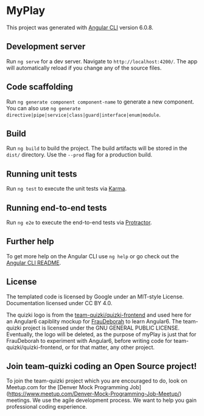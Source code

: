 # MyPlay

This project was generated with [Angular CLI](https://github.com/angular/angular-cli) version 6.0.8.


## Development server

Run `ng serve` for a dev server. Navigate to `http://localhost:4200/`. The app will automatically reload if you change any of the source files.

## Code scaffolding

Run `ng generate component component-name` to generate a new component. You can also use `ng generate directive|pipe|service|class|guard|interface|enum|module`.

## Build

Run `ng build` to build the project. The build artifacts will be stored in the `dist/` directory. Use the `--prod` flag for a production build.

## Running unit tests

Run `ng test` to execute the unit tests via [Karma](https://karma-runner.github.io).

## Running end-to-end tests

Run `ng e2e` to execute the end-to-end tests via [Protractor](http://www.protractortest.org/).

## Further help

To get more help on the Angular CLI use `ng help` or go check out the [Angular CLI README](https://github.com/angular/angular-cli/blob/master/README.md).

## License

The templated code is licensed by Google under an MIT-style License. Documentation licensed under CC BY 4.0.

The quizki logo is from the [team-quizki/quizki-frontend](https://github.com/team-quizki/quizki-frontend) and used here for an Angular6 capiblity mockup for [FrauDeborah](https://github.com/fraudeborah) to learn Angular6. The team-quizki project is licensed under the GNU GENERAL PUBLIC LICENSE.  Eventually, the logo will be deleted, as the purpose of myPlay is just that for FrauDeborah to experiment with Angular6, before writing code for team-quizki/quizki-frontend, or for that matter, any other project.

## Join team-quizki coding an Open Source project!
To join the team-quizki project which you are encouraged to do, look on Meetup.com for the [Denver Mock Programming Job] (https://www.meetup.com/Denver-Mock-Programming-Job-Meetup/) meetings. We use the agile development process. We want to help you gain professional coding experience.
